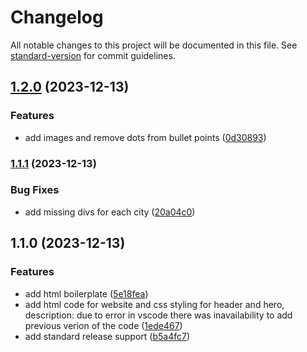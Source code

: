 # Changelog

All notable changes to this project will be documented in this file. See [standard-version](https://github.com/conventional-changelog/standard-version) for commit guidelines.

## [1.2.0](https://github.com/adammmusial/website/compare/v1.1.1...v1.2.0) (2023-12-13)


### Features

* add images and remove dots from bullet points ([0d30893](https://github.com/adammmusial/website/commit/0d30893dbc958b41de47d2810347e78b8e64d75b))

### [1.1.1](https://github.com/adammmusial/website/compare/v1.1.0...v1.1.1) (2023-12-13)


### Bug Fixes

* add missing divs for each city ([20a04c0](https://github.com/adammmusial/website/commit/20a04c0e2d2e614c0ded280b0c85ba638af09082))

## 1.1.0 (2023-12-13)


### Features

* add html boilerplate ([5e18fea](https://github.com/adammmusial/website/commit/5e18fead582650e4d85580ec97c1dbedf204c67f))
* add html code for website and css styling for header and hero, description: due to error in vscode there was inavailability to add previous verion of the code ([1ede467](https://github.com/adammmusial/website/commit/1ede467547dea925836a3dbb5ebb3dd14744d15c))
* add standard release support ([b5a4fc7](https://github.com/adammmusial/website/commit/b5a4fc79bb8d3b5423119ca0f35a1a8930dc5a70))

